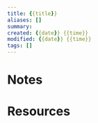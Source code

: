 ```yaml
---
title: {{title}}
aliases: []
summary: 
created: {{date}} {{time}}
modified: {{date}} {{time}}
tags: []
---
```



# Notes


# Resources